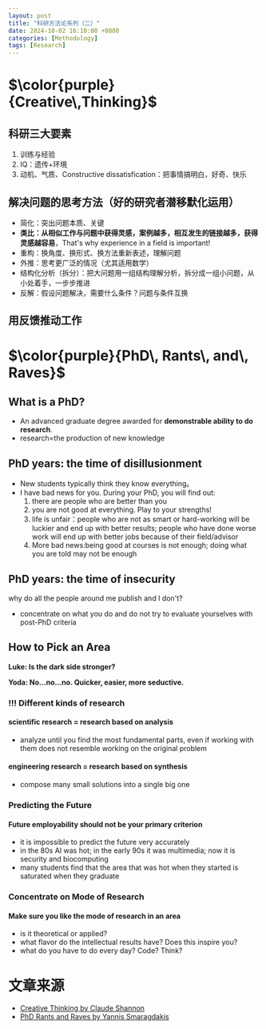 ```yaml
---
layout: post
title: "科研方法论系列（二）"
date: 2024-10-02 16:10:00 +0800
categories: [Methodology]
tags: [Research]  
---
```

# $\color{purple}{Creative\,Thinking}$
## 科研三大要素
1. 训练与经验
2. IQ：遗传+环境
3. 动机、气质、Constructive dissatisfication：把事情搞明白，好奇、快乐  

## 解决问题的思考方法（好的研究者潜移默化运用）
- 简化：突出问题本质、关键
- **类比：从相似工作与问题中获得灵感，案例越多，相互发生的链接越多，获得灵感越容易**，That's why experience in a field is important!
- 重构：换角度、换形式、换方法重新表述，理解问题
- 外推：思考更广泛的情况（尤其适用数学）
- 结构化分析（拆分）：把大问题用一组结构理解分析，拆分成一组小问题，从小处着手，一步步推进
- 反解：假设问题解决，需要什么条件？问题与条件互换

## 用反馈推动工作

# $\color{purple}{PhD\, Rants\, and\, Raves}$


## What is a PhD?
- An advanced graduate degree awarded for **demonstrable ability to do research**. 
- research=the production of new knowledge 

## PhD years: the time of disillusionment
- New students typically think they know everything。
- I have bad news for you. During your PhD, you will find out:
	1. there are people who are better than you
    2. you are not good at everything. Play to your strengths!
    3. life is unfair：people who are not as smart or hard-working will be
    luckier and end up with better results; people who have done worse work will end up with
    better jobs because of their field/advisor
    4. More bad news:being good at courses is not enough; doing what you are told may not be enough

## PhD years: the time of insecurity
why do all the people around me publish and I don't?
- concentrate on what you do and do not try to evaluate yourselves with post-PhD criteria

## How to Pick an Area
**Luke: Is the dark side stronger?**

**Yoda: No...no...no. Quicker, easier, more seductive.**

### !!! Different kinds of research
#### scientific research = research based on analysis
- analyze until you find the most fundamental parts, even if working with them does not resemble working on the original problem

#### engineering research = research based on synthesis
- compose many small solutions into a single big one 

### Predicting the Future
#### Future employability should not be your primary criterion
- it is impossible to predict the future very accurately
- in the 80s AI was hot; in the early 90s it was
multimedia; now it is security and biocomputing
- many students find that the area that was hot when
they started is saturated when they graduate

### Concentrate on Mode of Research
#### Make sure you like the mode of research in an area
- is it theoretical or applied?
- what flavor do the intellectual results have? Does
this inspire you?
- what do you have to do every day? Code? Think? 

# 文章来源
-  [Creative Thinking by Claude Shannon](https://www1.ece.neu.edu/~naderi/Claude%20Shannon.html)
- [PhD Rants and Raves by Yannis Smaragdakis](https://people.cs.umass.edu/~yannis/phd-slides.pdf)

